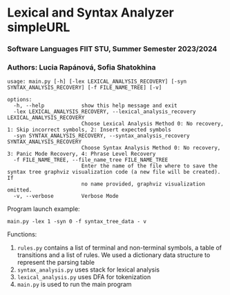 # Lexical and Syntax Analyzer simpleURL

### Software Languages FIIT STU, Summer Semester 2023/2024

### Authors: Lucia Rapánová, Sofia Shatokhina 

````
usage: main.py [-h] [-lex LEXICAL_ANALYSIS_RECOVERY] [-syn SYNTAX_ANALYSIS_RECOVERY] [-f FILE_NAME_TREE] [-v]

options:
  -h, --help            show this help message and exit
  -lex LEXICAL_ANALYSIS_RECOVERY, --lexical_analysis_recovery LEXICAL_ANALYSIS_RECOVERY
                        Choose Lexical Analysis Method 0: No recovery, 1: Skip incorrect symbols, 2: Insert expected symbols
  -syn SYNTAX_ANALYSIS_RECOVERY, --syntax_analysis_recovery SYNTAX_ANALYSIS_RECOVERY
                        Choose Syntax Analysis Method 0: No recovery, 3: Panic Mode Recovery, 4: Phrase Level Recovery
  -f FILE_NAME_TREE, --file_name_tree FILE_NAME_TREE
                        Enter the name of the file where to save the syntax tree graphviz visualization code (a new file will be created). If    
                        no name provided, graphviz visualization omitted.
  -v, --verbose         Verbose Mode
````

Program launch example:
````
main.py -lex 1 -syn 0 -f syntax_tree_data - v
````

Functions: 
1. `rules.py` contains a list of terminal and non-terminal symbols, a table of transitions and a list of rules. We used a dictionary data structure to represent the parsing table 
2. `syntax_analysis.py` uses stack for lexical analysis
3. `lexical_analysis.py` uses DFA for tokenization
4. `main.py` is used to run the main program
